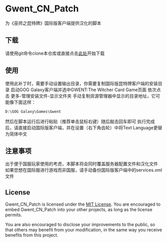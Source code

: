 Gwent_CN_Patch
==============

为《巫师之昆特牌》国际版客户端提供汉化的脚本

## 下载

请使用git命令clone本仓库或直接点击[此处](https://github.com/Nangcr/gwent_cn_patch/archive/master.zip)开始下载

## 使用

使用此补丁时，需要手动设置输出目录，你需要复制国际版昆特牌客户端的安装目录
启动GOG Galaxy客户端并选中GWENT:The Witcher Card Game页面
依次点击 更多-管理安装文件-显示文件夹
手动复制资源管理器中显示的目录地址，它可能像下面这样：

    D:\GOG Galaxy\Games\Gwent

然后在脚本运行后进行粘贴（推荐单击鼠标右键）随后敲击回车即可
执行完成后，请直接启动国际版客户端，并在设置（右下角齿轮）中将Text Language更替为简体中文

## 注意事项

出于便于国服玩家使用的考虑，本脚本将会同时覆盖服务器配置文件和汉化文件
如果您想在国际服进行游戏而非国服，请手动备份国际版客户端中的services.xml文件

## License

Gwent_CN_Patch is licensed under the [MIT License](LICENSE). You are encouraged
to embed Gwent_CN_Patch into your other projects, as long as the license
permits.

You are also encouraged to disclose your improvements to the public, so that
others may benefit from your modification, in the same way you receive benefits
from this project.